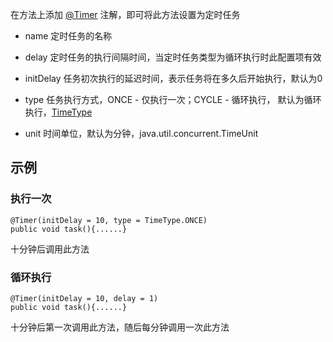 
在方法上添加 [@Timer](https://github.com/guyi-maple/ipojo/blob/master/src/main/java/top/guyi/iot/ipojo/application/osgi/timer/annotation/Timer.java) 注解，即可将此方法设置为定时任务

* name 
定时任务的名称

* delay 
定时任务的执行间隔时间，当定时任务类型为循环执行时此配置项有效

* initDelay 
任务初次执行的延迟时间，表示任务将在多久后开始执行，默认为0

* type 
任务执行方式，ONCE - 仅执行一次；CYCLE - 循环执行， 默认为循环执行，[TimeType](https://github.com/guyi-maple/ipojo/blob/master/src/main/java/top/guyi/iot/ipojo/application/osgi/timer/enums/TimeType.java)

* unit 
时间单位，默认为分钟，java.util.concurrent.TimeUnit

## 示例

### 执行一次
```
@Timer(initDelay = 10, type = TimeType.ONCE)
public void task(){......}
```
十分钟后调用此方法

### 循环执行
```
@Timer(initDelay = 10, delay = 1)
public void task(){......}
```
十分钟后第一次调用此方法，随后每分钟调用一次此方法